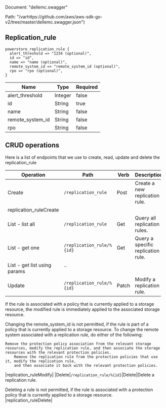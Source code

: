 Document: "dellemc.swagger"


Path: "/varhttps://github.com/aws/aws-sdk-go-v2/tree/master/dellemc.swagger.json")

## Replication_rule



```puppet
powerstore_replication_rule {
  alert_threshold => "1234 (optional)",
  id => "id",
  name => "name (optional)",
  remote_system_id => "remote_system_id (optional)",
  rpo => "rpo (optional)",
}
```

| Name        | Type           | Required       |
| ------------- | ------------- | ------------- |
|alert_threshold | Integer | false |
|id | String | true |
|name | String | false |
|remote_system_id | String | false |
|rpo | String | false |



## CRUD operations

Here is a list of endpoints that we use to create, read, update and delete the replication_rule

| Operation | Path | Verb | Description | OperationID |
| ------------- | ------------- | ------------- | ------------- | ------------- |
|Create|`/replication_rule`|Post|Create a new replication rule.
|replication_ruleCreate|
|List - list all|`/replication_rule`|Get|Query all replication rules.|replication_ruleCollectionQuery|
|List - get one|`/replication_rule/%{id}`|Get|Query a specific replication rule.|replication_ruleInstanceQuery|
|List - get list using params|``||||
|Update|`/replication_rule/%{id}`|Patch|Modify a replication rule.

If the rule is associated with a policy that is currently applied to
a storage resource, the modified rule is immediately applied
to the associated storage resource.

Changing the remote_system_id is not permitted, if the rule is part of a policy that
is currently applied to a storage resource. To change the remote system associated with a
replication rule, do either of the following:

    Remove the protection policy association from the relevant storage resources, modify the replication rule, and then associate the storage resources with the relevant protection policies.
        Remove the replication rule from the protection policies that use it, modify the replication rule,
        and then associate it back with the relevant protection policies. 
            
|replication_ruleModify|
|Delete|`/replication_rule/%{id}`|Delete|Delete a replication rule.

Deleting a rule is not permitted, if the rule is associated with a protection policy that
is currently applied to a storage resource.
|replication_ruleDelete|

